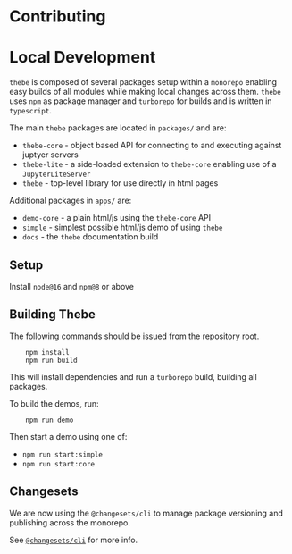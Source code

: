 # Contributing

# Local Development

`thebe` is composed of several packages setup within a `monorepo` enabling easy builds of all modules while making local changes across them. `thebe` uses `npm` as package manager and `turborepo` for builds and is written in `typescript`.

The main `thebe` packages are located in `packages/` and are:

- `thebe-core` - object based API for connecting to and executing against juptyer servers
- `thebe-lite` - a side-loaded extension to `thebe-core` enabling use of a `JupyterLiteServer`
- `thebe` - top-level library for use directly in html pages

Additional packages in `apps/` are:

- `demo-core` - a plain html/js using the `thebe-core` API
- `simple` - simplest possible html/js demo of using `thebe`
- `docs` - the `thebe` documentation build

## Setup

Install `node@16` and `npm@8` or above

## Building Thebe

The following commands should be issued from the repository root.

```
    npm install
    npm run build
```

This will install dependencies and run a `turborepo` build, building all packages.

To build the demos, run:

```
    npm run demo
```

Then start a demo using one of:

- `npm run start:simple`
- `npm run start:core`

## Changesets

We are now using the `@changesets/cli` to manage package versioning and publishing across the monorepo.

See [`@changesets/cli`](https://github.com/changesets/changesets/blob/main/docs/intro-to-using-changesets.md) for more info.
